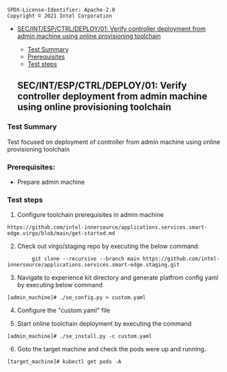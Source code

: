 ```text
SPDX-License-Identifier: Apache-2.0
Copyright © 2021 Intel Corporation
```
- [SEC/INT/ESP/CTRL/DEPLOY/01: Verify controller deployment from admin machine using online provisioning toolchain](#secintespctrldeploy01-Verify-controller-deployment-from-admin-machine-using-online-provisioning-toolchain)

  - [Test Summary](#test-summary)
  - [Prerequisites](#prerequisites)
  - [Test steps](#test-steps)
  
  ## SEC/INT/ESP/CTRL/DEPLOY/01: Verify controller deployment from admin machine using online provisioning toolchain
  
### Test Summary
 
Test focused on deployment of controller from admin machine using online provisioning toolchain

### Prerequisites:

- Prepare admin machine

### Test steps

1. Configure toolchain prerequisites in admin machine 
```shell
https://github.com/intel-innersource/applications.services.smart-edge.virgo/blob/main/get-started.md
```

2. Check out virgo/staging repo by executing the below command:
```shell
        git clone --recursive --branch main https://github.com/intel-innersource/applications.services.smart-edge.staging.git
```
3. Navigate to experience kit directory and generate platfrom config yaml by executing below command
```shell
[admin_machine]# ./se_config.py > custom.yaml
```
4. Configure the "custom.yaml" file

5. Start online toolchain deployment by executing the command
```shell
[admin_machine]# ./se_install.py -c custom.yaml
```
6. Goto the target machine and check the pods were up and running.
 ```shell
 [target_machine]# kubectl get pods -A
 ```
